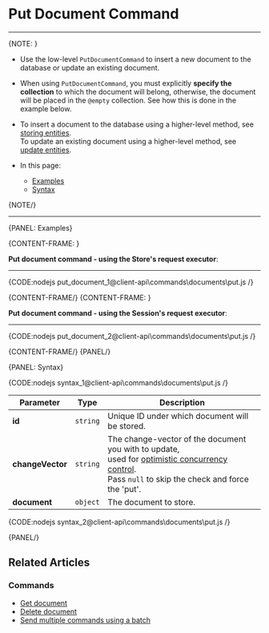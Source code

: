 # Put Document Command
---

{NOTE: }

* Use the low-level `PutDocumentCommand` to insert a new document to the database or update an existing document.

* When using `PutDocumentCommand`, you must explicitly **specify the collection** to which the document will belong,
  otherwise, the document will be placed in the `@empty` collection. See how this is done in the example below.

* To insert a document to the database using a higher-level method, see [storing entities](../../../client-api/session/storing-entities).  
  To update an existing document using a higher-level method, see [update entities](../../../client-api/session/updating-entities).

* In this page:

   * [Examples](../../../client-api/commands/documents/put#examples)
   * [Syntax](../../../client-api/commands/documents/put#syntax)

{NOTE/}

---

{PANEL: Examples}

{CONTENT-FRAME: }

**Put document command - using the Store's request executor**:

---

{CODE:nodejs put_document_1@client-api\commands\documents\put.js /}

{CONTENT-FRAME/}
{CONTENT-FRAME: }

**Put document command - using the Session's request executor**:

---

{CODE:nodejs put_document_2@client-api\commands\documents\put.js /}

{CONTENT-FRAME/}
{PANEL/}

{PANEL: Syntax}

{CODE:nodejs syntax_1@client-api\commands\documents\put.js /}

| Parameter        | Type     | Description                                                                                                                                                                                                                                          |
|------------------|----------|------------------------------------------------------------------------------------------------------------------------------------------------------------------------------------------------------------------------------------------------------|
| **id**           | `string` | Unique ID under which document will be stored.                                                                                                                                                                                                       |
| **changeVector** | `string` | The change-vector of the document you with to update,<br>used for [optimistic concurrency control](../../../server/clustering/replication/change-vector#concurrency-control-&-change-vectors).<br>Pass `null` to skip the check and force the 'put'. |
| **document**     | `object` | The document to store.                                                                                                                                                                                                                               |

{CODE:nodejs syntax_2@client-api\commands\documents\put.js /}

{PANEL/}

## Related Articles

### Commands

- [Get document](../../../client-api/commands/documents/get)
- [Delete document](../../../client-api/commands/documents/delete)
- [Send multiple commands using a batch](../../../client-api/commands/batches/how-to-send-multiple-commands-using-a-batch)
